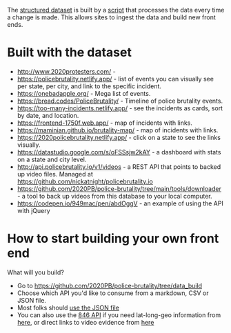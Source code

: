 The [structured dataset](https://github.com/2020PB/police-brutality/tree/data_build) is built by a [script](https://github.com/2020PB/police-brutality/tree/main/tools) that processes the data every time a change is made. This allows sites to ingest the data and build new front ends.

# Built with the dataset

* http://www.2020protesters.com/ -
* https://policebrutality.netlify.app/ - list of events you can visually see per state, per city, and link to the specific incident.
* https://onebadapple.org/ - Mega list of events.
* https://bread.codes/PoliceBrutality/ - Timeline of police brutality events.
* https://too-many-incidents.netlify.app/ - see the incidents as cards, sort by date, and location.
* https://frontend-1750f.web.app/ - map of incidents with links.
* https://maminian.github.io/brutality-map/ - map of incidents with links.
* https://2020policebrutality.netlify.app/ - click on a state to see the links visually.
* https://datastudio.google.com/s/oFSSsjw2kAY - a dashboard with stats on a state and city level.
* http://api.policebrutality.io/v1/videos - a REST API that points to backed up video files. Managed at https://github.com/nickatnight/policebrutality.io
* https://github.com/2020PB/police-brutality/tree/main/tools/downloader - a tool to back up videos from this database to your local computer.
* https://codepen.io/949mac/pen/abdOggV - an example of using the API with jQuery

# How to start building your own front end

What will you build?

* Go to https://github.com/2020PB/police-brutality/tree/data_build
* Choose which API you'd like to consume from a markdown, CSV or JSON file.
* Most folks should [use the JSON file](https://raw.githubusercontent.com/2020PB/police-brutality/data_build/all-locations.json)
* You can also use the [846 API](https://github.com/949mac/846-backend) if you need lat-long-geo information from [here](https://api.846policebrutality.com/api/incidents), or direct links to video evidence from [here](https://api.846policebrutality.com/api/incidents?include=evidence)
